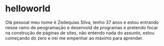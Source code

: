 # helloworld
Olá pessoal meu nome é Zedequias Silva, tenho 37 anos e estou entrando nesse ramo de peogramação e desenvold de programas e pretendo focar na construção de páginas de sites, não entendo nada do assunto, estou começando do zero e irei me empenhar ao máximo para aprender.
